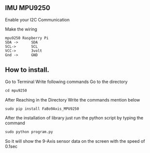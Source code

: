 ## IMU MPU9250

Enable your I2C Communication

Make the wiring 
```
mpu9250	Raspberry Pi
SDA -> 		SDA
SCL->		SCL
VCC->		3volt
Gnd -> 		GND
```

## How to install.
Go to Terminal
Write following commands
Go to the directory

```python
cd mpu9250

```

After Reaching in the Directory
Write the commands mention below

```python
sudo pip install FaBo9Axis_MPU9250
```

After the installation of library just run the python script by typing the command

```python
sudo python program.py
```

So it will show the 
9-Axis sensor data on the screen with the speed of 0.1sec
